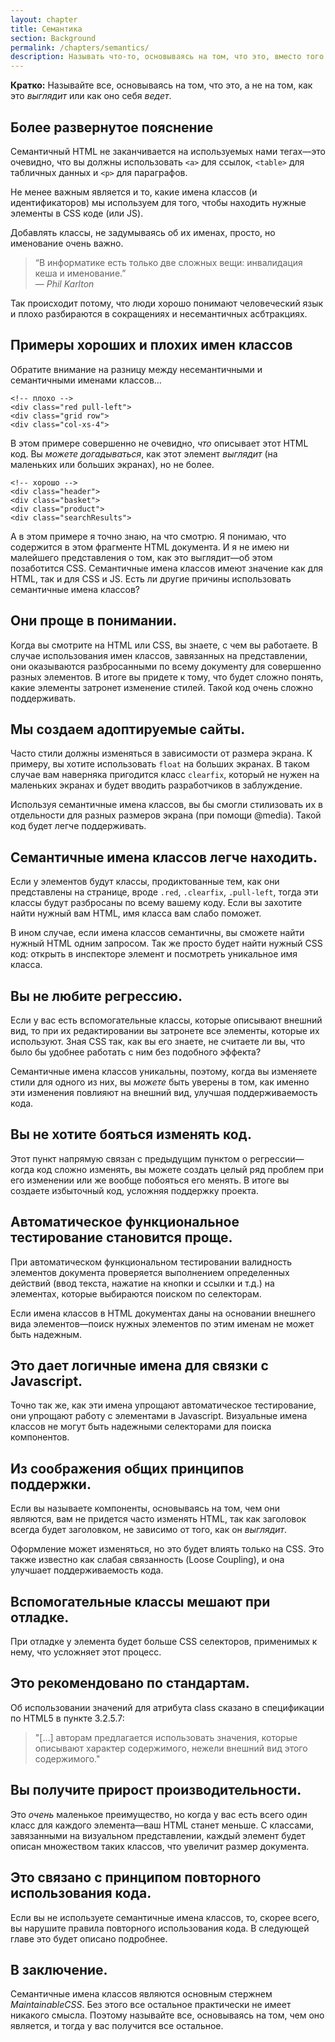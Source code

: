```yaml
---
layout: chapter
title: Семантика
section: Background
permalink: /chapters/semantics/
description: Называть что-то, основываясь на том, что это, вместо того чтобы руководствоваться тем, как это выглядит или как оно себя ведет &mdash; путь к написанию хорошо структурированного и поддерживаемого CSS кода.
---
```


**Кратко:** Называйте все, основываясь на том, что это, а не на том, как это *выглядит* или как оно себя *ведет*.

## Более развернутое пояснение

Семантичный HTML не заканчивается на используемых нами тегах&mdash;это очевидно, что вы должны использовать `<a>` для ссылок, `<table>` для табличных данных и `<p>` для параграфов.

Не менее важным является и то, какие имена классов (и идентификаторов) мы используем для того, чтобы находить нужные элементы в CSS коде (или JS).

Добавлять классы, не задумываясь об их именах, просто, но именование очень важно.

> &ldquo;В информатике есть только две сложных вещи: инвалидация кеша и именование.&rdquo;
<br>&mdash; <cite>Phil Karlton</cite>

Так происходит потому, что люди хорошо понимают человеческий язык и плохо разбираются в сокращениях и несемантичных асбтракциях.

## Примеры хороших и плохих имен классов

Обратите внимание на разницу между несемантичными и семантичными именами классов…

	<!-- плохо -->
	<div class="red pull-left">
	<div class="grid row">
	<div class="col-xs-4">

В этом примере совершенно не очевидно, *что* описывает этот HTML код. Вы *можете догадываться*, как этот элемент *выглядит* (на маленьких или больших экранах), но не более.

	<!-- хорошо -->
	<div class="header">
	<div class="basket">
	<div class="product">
	<div class="searchResults">

А в этом примере я точно знаю, на что смотрю. Я понимаю, что содержится в этом фрагменте HTML документа. И я не имею ни малейшего представления о том, как это выглядит&mdash;об этом позаботится CSS. Семантичные имена классов имеют значение как для HTML, так и для CSS и JS.
Есть ли другие причины использовать семантичные имена классов?

## Они проще в понимании.

Когда вы смотрите на HTML или CSS, вы знаете, с чем вы работаете. В случае использования имен классов, завязанных на представлении, они оказываются разбросанными по всему документу для совершенно разных элементов. В итоге вы придете к тому, что будет сложно понять, какие элементы затронет изменение стилей. Такой код очень сложно поддерживать.

## Мы создаем адоптируемые сайты.

Часто стили должны изменяться в зависимости от размера экрана. К примеру, вы хотите использовать `float` на больших экранах. В таком случае вам наверняка пригодится класс `clearfix`, который не нужен на маленьких экранах и будет вводить разработчиков в заблуждение.

Используя семантичные имена классов, вы бы смогли стилизовать их в отдельности для разных размеров экрана (при помощи @media). Такой код будет легче поддерживать.

## Семантичные имена классов легче находить.

Если у элементов будут классы, продиктованные тем, как они представлены на странице, вроде `.red`, `.clearfix`, `.pull-left`, тогда эти классы будут разбросаны по всему вашему коду. Если вы захотите найти нужный вам HTML, имя класса вам слабо поможет.

В ином случае, если имена классов семантичны, вы сможете найти нужный HTML одним запросом. Так же просто будет найти нужный CSS код: открыть в инспекторе элемент и посмотреть уникальное имя класса.

## Вы не любите регрессию.

Если у вас есть вспомогательные классы, которые описывают внешний вид, то при их редактировании вы затронете все элементы, которые их используют. Зная CSS так, как вы его знаете, не считаете ли вы, что было бы удобнее работать с ним без подобного эффекта?

Семантичные имена классов уникальны, поэтому, когда вы изменяете стили для одного из них, вы *можете* быть уверены в том, как именно эти изменения повлияют на внешний вид, улучшая поддерживаемость кода.

## Вы не хотите бояться изменять код.

Этот пункт напрямую связан с предыдущим пунктом о регрессии&mdash;когда код сложно изменять, вы можете создать целый ряд проблем при его изменении или же вообще побояться его менять. В итоге вы создаете избыточный код, усложняя поддержку проекта.

## Автоматическое функциональное тестирование становится проще.

При автоматическом функциональном тестировании валидность элементов документа проверяется выполнением определенных действий (ввод текста, нажатие на кнопки и ссылки и т.д.) на элементах, которые выбираются поиском по селекторам.

Если имена классов в HTML документах даны на основании внешнего вида элементов&mdash;поиск нужных элементов по этим именам не может быть надежным.

## Это дает логичные имена для связки с Javascript.

Точно так же, как эти имена упрощают автоматическое тестирование, они упрощают работу с элементами в Javascript. Визуальные имена классов не могут быть надежными селекторами для поиска компонентов.

## Из соображения общих принципов поддержки.

Если вы называете компоненты, основываясь на том, чем они являются, вам не придется часто изменять HTML, так как заголовок всегда будет заголовком, не зависимо от того, как он *выглядит*.

Оформление может изменяться, но это будет влиять только на CSS. Это также известно как слабая связанность (Loose Coupling), и она улучшает поддерживаемость кода.

## Вспомогательные классы мешают при отладке.

При отладке у элемента будет больше CSS селекторов, применимых к нему, что усложняет этот процесс.

## Это рекомендовано по стандартам.

Об использовании значений для атрибута class сказано в спецификации по HTML5 в пункте 3.2.5.7:

> "[…] авторам предлагается использовать значения, которые описывают характер содержимого, нежели внешний вид этого содержимого."

## Вы получите прирост производительности.

Это *очень* маленькое преимущество, но когда у вас есть всего один класс для каждого элемента&mdash;ваш HTML станет меньше. С классами, завязанными на визуальном представлении, каждый элемент будет описан множеством таких классов, что увеличит размер документа.

## Это связано с принципом повторного использования кода.

Если вы не используете семантичные имена классов, то, скорее всего, вы нарушите правила повторного использования кода. В следующей главе это будет описано подробнее.

## В заключение.

Семантичные имена классов являются основным стержнем *MaintainableCSS*. Без этого все остальное практически не имеет никакого смысла. Поэтому называйте все, основываясь на том, чем оно является, и тогда у вас получится все остальное.
